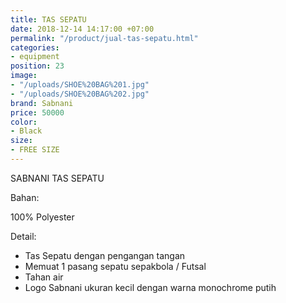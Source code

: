 ```yaml
---
title: TAS SEPATU
date: 2018-12-14 14:17:00 +07:00
permalink: "/product/jual-tas-sepatu.html"
categories:
- equipment
position: 23
image:
- "/uploads/SHOE%20BAG%201.jpg"
- "/uploads/SHOE%20BAG%202.jpg"
brand: Sabnani
price: 50000
color:
- Black
size:
- FREE SIZE
---
```


SABNANI
TAS SEPATU

Bahan:

100% Polyester

Detail:

- Tas Sepatu dengan pengangan tangan
- Memuat 1 pasang sepatu sepakbola / Futsal
- Tahan air
- Logo Sabnani ukuran kecil dengan warna monochrome putih